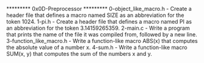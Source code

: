 ********* 0x0D-Preprocessor *********
0-object_like_macro.h - Create a header file that defines a macro named SIZE as an abbreviation for the token 1024.
1-pi.h - Create a header file that defines a macro named PI as an abbreviation for the token 3.14159265359.
2-main.c - Write a program that prints the name of the file it was compiled from, followed by a new line.
3-function_like_macro.h - Write a function-like macro ABS(x) that computes the absolute value of a number x.
4-sum.h - Write a function-like macro SUM(x, y) that computes the sum of the numbers x and y.
